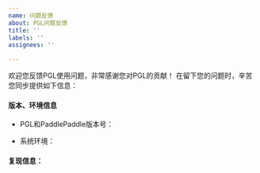 ```yaml
---
name: 问题反馈
about: PGL问题反馈
title: ''
labels: ''
assignees: ''

---
```


欢迎您反馈PGL使用问题，非常感谢您对PGL的贡献！
在留下您的问题时，辛苦您同步提供如下信息：

#### 版本、环境信息
- PGL和PaddlePaddle版本号：
<!-- 请提供您的PGL和PaddlePaddle版本号，例如PGL 2.1，PaddlePaddle2.1.1 -->
- 系统环境：
<!--请您描述系统类型，例如Linux/Windows/MacOS/，python版本 -->

#### 复现信息：
<!-- 如为报错，请给出复现环境、复现步骤 -->
